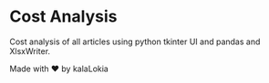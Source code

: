 # Cost Analysis
Cost analysis of all articles using python tkinter UI and pandas and XlsxWriter.


Made with ❤️ by kalaLokia
